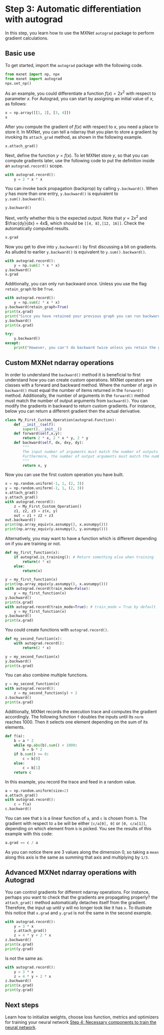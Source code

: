 <!--- Licensed to the Apache Software Foundation (ASF) under one -->
<!--- or more contributor license agreements.  See the NOTICE file -->
<!--- distributed with this work for additional information -->
<!--- regarding copyright ownership.  The ASF licenses this file -->
<!--- to you under the Apache License, Version 2.0 (the -->
<!--- "License"); you may not use this file except in compliance -->
<!--- with the License.  You may obtain a copy of the License at -->

<!---   http://www.apache.org/licenses/LICENSE-2.0 -->

<!--- Unless required by applicable law or agreed to in writing, -->
<!--- software distributed under the License is distributed on an -->
<!--- "AS IS" BASIS, WITHOUT WARRANTIES OR CONDITIONS OF ANY -->
<!--- KIND, either express or implied.  See the License for the -->
<!--- specific language governing permissions and limitations -->
<!--- under the License. -->

# Step 3: Automatic differentiation with autograd

In this step, you learn how to use the MXNet `autograd` package to perform
gradient calculations.

## Basic use

To get started, import the `autograd` package with the following code.

```python
from mxnet import np, npx
from mxnet import autograd
npx.set_np()
```

As an example, you could differentiate a function $f(x) = 2 x^2$ with respect to
parameter $x$. For Autograd, you can start by assigning an initial value of $x$,
as follows:

```python
x = np.array([[1, 2], [3, 4]])
x
```

After you compute the gradient of $f(x)$ with respect to $x$, you need a place
to store it. In MXNet, you can tell a ndarray that you plan to store a gradient
by invoking its `attach_grad` method, as shown in the following example.

```python
x.attach_grad()
```

Next, define the function $y=f(x)$. To let MXNet store $y$, so that you can
compute gradients later, use the following code to put the definition inside an
`autograd.record()` scope.

```python
with autograd.record():
    y = 2 * x * x
```

You can invoke back propagation (backprop) by calling `y.backward()`. When $y$
has more than one entry, `y.backward()` is equivalent to `y.sum().backward()`.

```python
y.backward()
```

Next, verify whether this is the expected output. Note that $y=2x^2$ and
$\frac{dy}{dx} = 4x$, which should be `[[4, 8],[12, 16]]`. Check the
automatically computed results.

```python
x.grad
```

Now you get to dive into `y.backward()` by first discussing a bit on gradients. As
alluded to earlier `y.backward()` is equivalent to `y.sum().backward()`.

```python
with autograd.record():
    y = np.sum(2 * x * x)
y.backward()
x.grad
```

Additionally, you can only run backward once. Unless you use the flag
`retain_graph` to be `True`.

```python
with autograd.record():
    y = np.sum(2 * x * x)
y.backward(retain_graph=True)
print(x.grad)
print("Since you have retained your previous graph you can run backward again")
y.backward()
print(x.grad)

try:
    y.backward()
except:
    print("However, you can't do backward twice unless you retain the graph.")
```

## Custom MXNet ndarray operations

In order to understand the `backward()` method it is beneficial to first
understand how you can create custom operations. MXNet operators are classes
with a forward and backward method. Where the number of args in `backward()`
must equal the number of items returned in the `forward()` method. Additionally,
the number of arguments in the `forward()` method must match the number of
output arguments from `backward()`. You can modify the gradients in backward to
return custom gradients. For instance, below you can return a different gradient then
the actual derivative.

```python
class My_First_Custom_Operation(autograd.Function):
    def __init__(self):
        super().__init__()
    def forward(self,x,y):
        return 2 * x, 2 * x * y, 2 * y
    def backward(self, dx, dxy, dy):
        """
        The input number of arguments must match the number of outputs from forward.
        Furthermore, the number of output arguments must match the number of inputs from forward.
        """
        return x, y
```

Now you can use the first custom operation you have built.

```python
x = np.random.uniform(-1, 1, (2, 3)) 
y = np.random.uniform(-1, 1, (2, 3))
x.attach_grad()
y.attach_grad()
with autograd.record():
    z = My_First_Custom_Operation()
    z1, z2, z3 = z(x, y)
    out = z1 + z2 + z3 
out.backward()
print(np.array_equiv(x.asnumpy(), x.asnumpy()))
print(np.array_equiv(y.asnumpy(), y.asnumpy()))
```

Alternatively, you may want to have a function which is different depending on
if you are training or not.

```python
def my_first_function(x):
    if autograd.is_training(): # Return something else when training
        return(4 * x)
    else:
        return(x)
```

```python
y = my_first_function(x)
print(np.array_equiv(y.asnumpy(), x.asnumpy()))
with autograd.record(train_mode=False):
    y = my_first_function(x)
y.backward()
print(x.grad)
with autograd.record(train_mode=True): # train_mode = True by default
    y = my_first_function(x)
y.backward()
print(x.grad)
```

You could create functions with `autograd.record()`.

```python
def my_second_function(x):
    with autograd.record():
        return(2 * x)
```

```python
y = my_second_function(x)
y.backward()
print(x.grad)
```

You can also combine multiple functions.

```python
y = my_second_function(x)
with autograd.record():
    z = my_second_function(y) + 2
z.backward()
print(x.grad)
```

Additionally, MXNet records the execution trace and computes the gradient
accordingly. The following function `f` doubles the inputs until its `norm`
reaches 1000. Then it selects one element depending on the sum of its elements.

```python
def f(a):
    b = a * 2
    while np.abs(b).sum() < 1000:
        b = b * 2
    if b.sum() >= 0:
        c = b[0]
    else:
        c = b[1]
    return c
```

In this example, you record the trace and feed in a random value.

```python
a = np.random.uniform(size=2)
a.attach_grad()
with autograd.record():
    c = f(a)
c.backward()
```

You can see that `b` is a linear function of `a`, and `c` is chosen from `b`.
The gradient with respect to `a` be will be either `[c/a[0], 0]` or `[0,
c/a[1]]`, depending on which element from `b` is picked. You see the results of
this example with this code:

```python
a.grad == c / a
```

As you can notice there are 3 values along the dimension 0, so taking a `mean`
along this axis is the same as summing that axis and multiplying by `1/3`.

## Advanced MXNet ndarray operations with Autograd

You can control gradients for different ndarray operations. For instance,
perhaps you want to check that the gradients are propagating properly?
the `attach_grad()` method automatically detaches itself from the gradient.
Therefore, the input up until y will no longer look like it has `x`. To
illustrate this notice that `x.grad` and `y.grad` is not the same in the second
example.

```python
with autograd.record():
    y = 3 * x
    y.attach_grad()
    z = 4 * y + 2 * x
z.backward()
print(x.grad)
print(y.grad)
```

Is not the same as:

```python
with autograd.record():
    y = 3 * x
    z = 4 * y + 2 * x
z.backward()
print(x.grad)
print(y.grad)
```

## Next steps

Learn how to initialize weights, choose loss function, metrics and optimizers for training your neural network [Step 4: Necessary components
to train the neural network](4-components.md).
